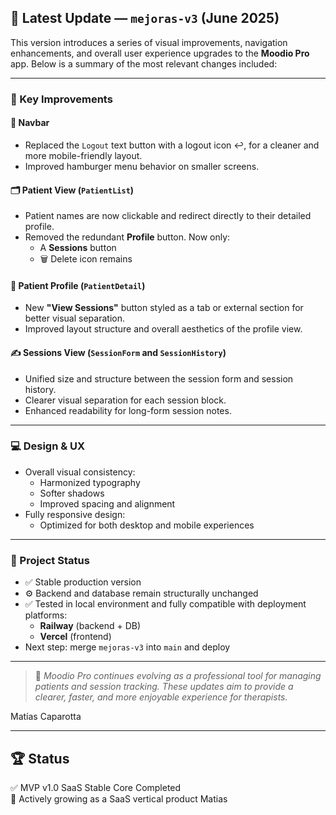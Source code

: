 ## 📌 Latest Update — `mejoras-v3` (June 2025)

This version introduces a series of visual improvements, navigation enhancements, and overall user experience upgrades to the **Moodio Pro** app. Below is a summary of the most relevant changes included:

---

### 🔧 Key Improvements

#### 🧭 Navbar
- Replaced the `Logout` text button with a logout icon ↩️, for a cleaner and more mobile-friendly layout.
- Improved hamburger menu behavior on smaller screens.

#### 🗂️ Patient View (`PatientList`)
- Patient names are now clickable and redirect directly to their detailed profile.
- Removed the redundant **Profile** button. Now only:
  - A **Sessions** button
  - 🗑️ Delete icon remains

#### 👤 Patient Profile (`PatientDetail`)
- New **"View Sessions"** button styled as a tab or external section for better visual separation.
- Improved layout structure and overall aesthetics of the profile view.

#### ✍️ Sessions View (`SessionForm` and `SessionHistory`)
- Unified size and structure between the session form and session history.
- Clearer visual separation for each session block.
- Enhanced readability for long-form session notes.

---

### 💻 Design & UX

- Overall visual consistency:
  - Harmonized typography
  - Softer shadows
  - Improved spacing and alignment
- Fully responsive design:
  - Optimized for both desktop and mobile experiences

---

### 🚀 Project Status

- ✅ Stable production version
- ⚙️ Backend and database remain structurally unchanged
- ✅ Tested in local environment and fully compatible with deployment platforms:
  - **Railway** (backend + DB)
  - **Vercel** (frontend)
- Next step: merge `mejoras-v3` into `main` and deploy

---

> 🧠 *Moodio Pro continues evolving as a professional tool for managing patients and session tracking. These updates aim to provide a clearer, faster, and more enjoyable experience for therapists.*

Matías Caparotta

---

## 🏆 Status

✅ MVP v1.0 SaaS Stable Core Completed  
🚀 Actively growing as a SaaS vertical product
Matias
